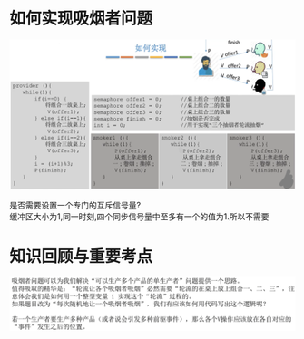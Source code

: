 # 如何实现吸烟者问题
<img src="img/../../img/吸烟者问题如何实现.png">

是否需要设置一个专门的互斥信号量?\
缓冲区大小为1,同一时刻,四个同步信号量中至多有一个的值为1.所以不需要

# 知识回顾与重要考点
<img src="img/../../img/吸烟者问题的知识回顾与重要考点.png">
